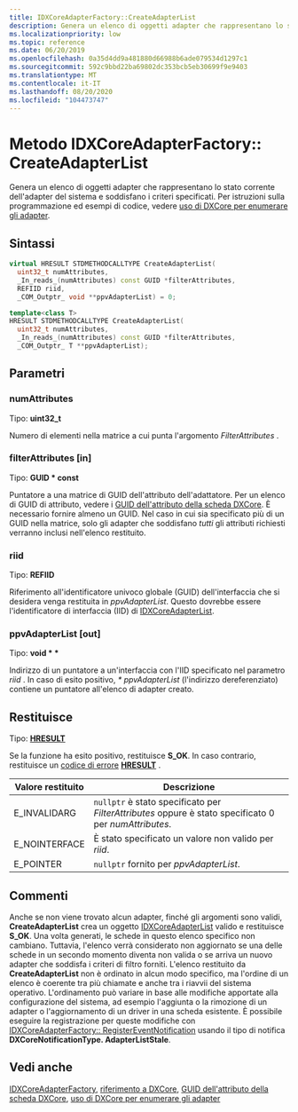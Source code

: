 ```yaml
---
title: IDXCoreAdapterFactory::CreateAdapterList
description: Genera un elenco di oggetti adapter che rappresentano lo stato corrente dell'adapter del sistema e soddisfano i criteri specificati.
ms.localizationpriority: low
ms.topic: reference
ms.date: 06/20/2019
ms.openlocfilehash: 0a35d4dd9a481880d66988b6ade079534d1297c1
ms.sourcegitcommit: 592c9bbd22ba69802dc353bcb5eb30699f9e9403
ms.translationtype: MT
ms.contentlocale: it-IT
ms.lasthandoff: 08/20/2020
ms.locfileid: "104473747"
---
```

# <a name="idxcoreadapterfactorycreateadapterlist-method"></a>Metodo IDXCoreAdapterFactory:: CreateAdapterList

Genera un elenco di oggetti adapter che rappresentano lo stato corrente dell'adapter del sistema e soddisfano i criteri specificati. Per istruzioni sulla programmazione ed esempi di codice, vedere [uso di DXCore per enumerare gli adapter](../dxcore-enum-adapters.md).

## <a name="syntax"></a>Sintassi

```cpp
virtual HRESULT STDMETHODCALLTYPE CreateAdapterList(
  uint32_t numAttributes,
  _In_reads_(numAttributes) const GUID *filterAttributes,
  REFIID riid,
  _COM_Outptr_ void **ppvAdapterList) = 0;

template<class T>
HRESULT STDMETHODCALLTYPE CreateAdapterList(
  uint32_t numAttributes,
  _In_reads_(numAttributes) const GUID *filterAttributes,
  _COM_Outptr_ T **ppvAdapterList);
```

## <a name="parameters"></a>Parametri

### <a name="numattributes"></a>numAttributes

Tipo: **uint32_t**

Numero di elementi nella matrice a cui punta l'argomento *FilterAttributes* .

### <a name="filterattributes-in"></a>filterAttributes [in]

Tipo: **GUID \* const**

Puntatore a una matrice di GUID dell'attributo dell'adattatore. Per un elenco di GUID di attributo, vedere i [GUID dell'attributo della scheda DXCore](../dxcore-adapter-attribute-guids.md). È necessario fornire almeno un GUID. Nel caso in cui sia specificato più di un GUID nella matrice, solo gli adapter che soddisfano *tutti* gli attributi richiesti verranno inclusi nell'elenco restituito.

### <a name="riid"></a>riid

Tipo: **REFIID**

Riferimento all'identificatore univoco globale (GUID) dell'interfaccia che si desidera venga restituita in *ppvAdapterList*. Questo dovrebbe essere l'identificatore di interfaccia (IID) di [IDXCoreAdapterList](./nn-dxcore_interface-idxcoreadapterlist.md).

### <a name="ppvadapterlist-out"></a>ppvAdapterList [out]

Tipo: **void \* \***

Indirizzo di un puntatore a un'interfaccia con l'IID specificato nel parametro *riid* . In caso di esito positivo, *\* ppvAdapterList* (l'indirizzo dereferenziato) contiene un puntatore all'elenco di adapter creato.

## <a name="returns"></a>Restituisce

Tipo: **[HRESULT](../../com/structure-of-com-error-codes.md)**

Se la funzione ha esito positivo, restituisce **S_OK**. In caso contrario, restituisce un [codice di errore](../../com/com-error-codes-10.md) [**HRESULT**](../../com/structure-of-com-error-codes.md) .

|Valore restituito|Descrizione|
|-|-|
|E_INVALIDARG|`nullptr` è stato specificato per *FilterAttributes* oppure è stato specificato 0 per *numAttributes*.|
|E_NOINTERFACE|È stato specificato un valore non valido per *riid*.|
|E_POINTER|`nullptr` fornito per *ppvAdapterList*.|

## <a name="remarks"></a>Commenti

Anche se non viene trovato alcun adapter, finché gli argomenti sono validi, **CreateAdapterList** crea un oggetto [IDXCoreAdapterList](./nn-dxcore_interface-idxcoreadapterlist.md) valido e restituisce **S_OK**. Una volta generati, le schede in questo elenco specifico non cambiano. Tuttavia, l'elenco verrà considerato non aggiornato se una delle schede in un secondo momento diventa non valida o se arriva un nuovo adapter che soddisfa i criteri di filtro forniti. L'elenco restituito da **CreateAdapterList** non è ordinato in alcun modo specifico, ma l'ordine di un elenco è coerente tra più chiamate e anche tra i riavvii del sistema operativo. L'ordinamento può variare in base alle modifiche apportate alla configurazione del sistema, ad esempio l'aggiunta o la rimozione di un adapter o l'aggiornamento di un driver in una scheda esistente. È possibile eseguire la registrazione per queste modifiche con [IDXCoreAdapterFactory:: RegisterEventNotification](./nf-dxcore_interface-idxcoreadapterfactory-registereventnotification.md) usando il tipo di notifica **DXCoreNotificationType. AdapterListStale**.

## <a name="see-also"></a>Vedi anche

[IDXCoreAdapterFactory](./nn-dxcore_interface-idxcoreadapterfactory.md), [riferimento a DXCore](../dxcore-reference.md), [GUID dell'attributo della scheda DXCore](../dxcore-adapter-attribute-guids.md), [uso di DXCore per enumerare gli adapter](../dxcore-enum-adapters.md)